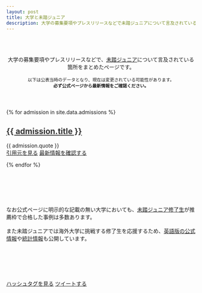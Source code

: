 ```yaml
---
layout: post
title: 大学と未踏ジュニア
description: 大学の募集要項やプレスリリースなどで未踏ジュニアについて言及されているページをまとめています。公表当時のデータとなり、現在は変更されている可能性もありますので、必ず最新年度の公式ページをご確認ください。
---
```


<p style="text-align:center; padding: 50px 0px 40px; font-size: 99%;">
  大学の募集要項やプレスリリースなどで、<a href='/about'>未踏ジュニア</a>について言及されている箇所をまとめたページです。<br>
  <br>
  <small><i class="fa-light fa-solid fa-triangle-exclamation"></i>
    以下は公表当時のデータとなり、現在は変更されている可能性があります。<br class='ignore-sp'><b>必ず公式ページから最新情報をご確認ください。</b></small><br>
</p>


{% for admission in site.data.admissions %}
<h2 id='{{ admission.id }}'>
  <a href='#{{ admission.id }}' style='color: #333; font-weight: bold;'>{{ admission.title }}</a>
</h2>
<div class='quote'>{{ admission.quote }}</div>


<div class='flex'>
  <a class="button" href="{{ admission.quote_src }}">引用元を見る</a>
  <a class="button" href="{{ admission.link }}">最新情報を確認する</a>
</div>

{% endfor %}

<div class='note' style='margin: 100px auto 100px auto;'>なお公式ページに明示的な記載の無い大学においても、<a href='/projects'>未踏ジュニア修了生</a>が推薦枠で合格した事例は多数あります。<br><br>また未踏ジュニアでは海外大学に挑戦する修了生を応援するため、<a href='/english'>英語版の公式情報</a>や<a href='/english/stats'>統計情報</a>も公開しています。</div>

<div class='flex'>
  <a href='https://twitter.com/hashtag/未踏ジュニア' class='button'>ハッシュタグを見る</a>
  <a href='https://twitter.com/intent/tweet?hashtags=未踏ジュニア&url=https://jr.mitou.org/admissions&lang=jp&related=mitoujr' class='button'>ツイートする</a>
</div>
